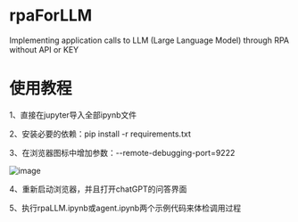 # rpaForLLM
Implementing application calls to LLM (Large Language Model) through RPA without API or KEY

# 使用教程

1、直接在jupyter导入全部ipynb文件

2、安装必要的依赖：pip install -r requirements.txt

3、在浏览器图标中增加参数：--remote-debugging-port=9222

![image](https://github.com/wxm201411/rpaForLLM/assets/40310018/8eaf0126-129a-4515-bdcf-22d675516d0a)

4、重新启动浏览器，并且打开chatGPT的问答界面

5、执行rpaLLM.ipynb或agent.ipynb两个示例代码来体检调用过程
